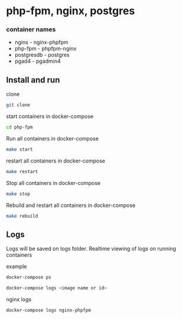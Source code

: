 # php-fpm, nginx, postgres

### container names
- nginx - nginx-phpfpm
- php-fpm - phpfpm-nginx
- postgresdb - postgres
- pgad4 - pgadmin4

## Install and run

clone
```sh
git clone 
```

start containers in docker-compose

```sh
cd php-fpm
```

Run all containers in docker-compose
```sh
make start
```

restart all containers in docker-compose
```sh
make restart
```


Stop all containers in docker-compose
```sh
make stop
```


Rebuild and restart all containers in docker-compose
```sh
make rebuild
```

## Logs

Logs will be saved on logs folder.
Realtime viewing of logs on running containers

example
```sh
docker-compose ps
```

```sh
docker-compose logs <image name or id>
``` 

nginx logs
```sh
docker-compose logs nginx-phpfpm
```



